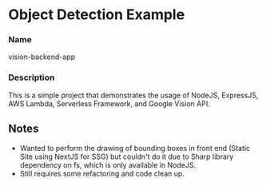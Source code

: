 # Object Detection Example

### Name

vision-backend-app

### Description

This is a simple project that demonstrates the usage of NodeJS, ExpressJS, AWS Lambda, Serverless Framework, and Google Vision API.

## Notes

- Wanted to perform the drawing of bounding boxes in front end (Static Site using NextJS for SSG) but couldn't do it due to Sharp library dependency on fs, which is only available in NodeJS.
- Still requires some refactoring and code clean up.
